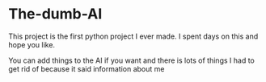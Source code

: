 # The-dumb-AI
This project is the first python project I ever made. I spent days on this and hope you like. 

You can add things to the AI if you want and there is lots of things I had to get rid of because it said information about me
